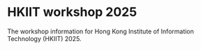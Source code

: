 # HKIIT workshop 2025

The workshop information for Hong Kong Institute of Information Technology (HKIIT) 2025.

